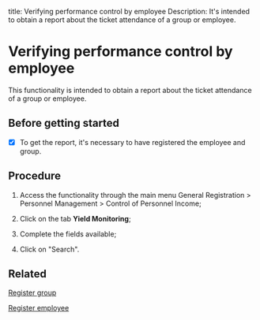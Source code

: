 title: Verifying performance control by employee
Description: It's intended to obtain a report about the ticket attendance of a group or employee. 
# Verifying performance control by employee

This functionality is intended to obtain a report about the ticket attendance of a group or employee.

Before getting started
--------------------------

- [x] To get the report, it's necessary to have registered the employee and group.

Procedure
-------------

1.  Access the functionality through the main menu General Registration \>
    Personnel Management \> Control of Personnel Income;

2.  Click on the tab **Yield Monitoring**;

3.  Complete the fields available;

4.  Click on "Search".

Related
-----------

[Register group](/en-us/4biz-helium/initial-settings/access-settings/user/register-groups.html)

[Register employee](/en-us/4biz-helium/initial-settings/access-settings/user/register-employee.html)


